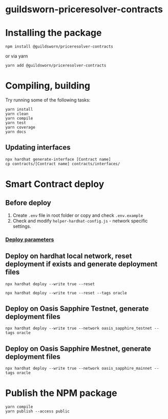 # guildsworn-priceresolver-contracts

# Installing the package
```shell
npm install @guildsworn/priceresolver-contracts
```
or via yarn
```shell
yarn add @guildsworn/priceresolver-contracts
```

# Compiling, building
Try running some of the following tasks:

```shell
yarn install
yarn clean
yarn compile
yarn test
yarn coverage
yarn docs
```
## Updating interfaces
```shell
npx hardhat generate-interface [Contract name]
cp contracts/[Contract name] contracts/interfaces/
```

# Smart Contract deploy
## Before deploy
1. Create `.env` file in root folder or copy and check `.env.example`
2. Check and modify `helper-hardhat-config.js` - network specific settings.

### [Deploy parameters](https://github.com/wighawag/hardhat-deploy#1-hardhat-deploy)

## Deploy on hardhat local network, reset deployment if exists and generate deployment files
```shell
npx hardhat deploy --write true --reset

npx hardhat deploy --write true --reset --tags oracle
```

## Deploy on Oasis Sapphire Testnet, generate deployment files
```shell
npx hardhat deploy --write true --network oasis_sapphire_testnet --tags oracle
```

## Deploy on Oasis Sapphire Mestnet, generate deployment files
```shell
npx hardhat deploy --write true --network oasis_sapphire_mainnet --tags oracle
```

# Publish the NPM package
```shell
yarn compile
yarn publish --access public
```